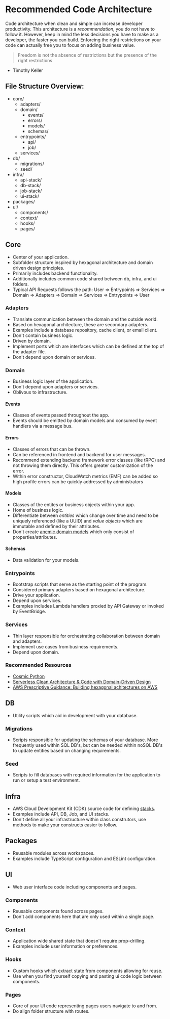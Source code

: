 # Recommended Code Architecture

Code architecture when clean and simple can increase developer productivity. This architecture is a _recommendation_, you do not have to follow it. However, keep in mind the less decisions you have to make as a developer, the faster you can build. Enforcing the right restrictions on your code can actually free you to focus on adding business value.

> Freedom is not the absence of restrictions but the presence of the right restrictions
- Timothy Keller

## File Structure Overview:
- core/
  - adapters/
  - domain/
    - events/
    - errors/
    - models/
    - schemas/
  - entrypoints/
    - api/
    - job/
  - services/
- db/
  - migrations/
  - seed/
- infra/
  - api-stack/
  - db-stack/
  - job-stack/
  - ui-stack/
- packages/
- ui/
  - components/
  - context/
  - hooks/
  - pages/

## Core
- Center of your application.
- Subfolder structure inspired by hexagonal architecture and domain driven design principles.
- Primarily includes backend functionality.
- Additionally includes common code shared between db, infra, and ui folders.
- Typical API Requests follows the path: User => Entrypoints => Services => Domain => Adapters => Domain => Services => Entrypoints => User
### Adapters
- Translate communication between the domain and the outside world.
- Based on hexagonal architecture, these are secondary adapters.
- Examples include a database repository, cache client, or email client.
- Don't contain business logic.
- Driven by domain.
- Implement ports which are interfaces which can be defined at the top of the adapter file.
- Don't depend upon domain or services.
### Domain
- Business logic layer of the application.
- Don't depend upon adapters or services.
- Oblivous to infrastructure.
#### Events
- Classes of events passed throughout the app.
- Events should be emitted by domain models and consumed by event handlers via a message bus.
#### Errors
- Classes of errors that can be thrown.
- Can be referenced in frontend and backend for user messages.
- Recommend extending backend framework error classes (like tRPC) and not throwing them directly. This offers greater customization of the error.
- Within error constructor, CloudWatch metrics (EMF) can be added so high profile errors can be quickly addressed by administrators
#### Models
- Classes of the entites or business objects within your app.
- Home of business logic.
- Differentiate between *entities* which change over time and need to be uniquely referenced (like a UUID) and *value objects* which are immutable and defined by their attributes.
- Don't create [anemic domain models](https://www.martinfowler.com/bliki/AnemicDomainModel.html) which only consist of properties/attributes.
#### Schemas
- Data validation for your models.
### Entrypoints
- Bootstrap scripts that serve as the starting point of the program.
- Considered primary adapters based on hexagonal architecture.
- Drive your application.
- Depend upon services.
- Examples includes Lambda handlers proxied by API Gateway or invoked by EventBridge.
### Services
- Thin layer responsible for orchestrating collaboration between domain and adapters.
- Implement use cases from business requirements.
- Depend upon domain.
### Recommended Resources
- [Cosmic Python](https://www.cosmicpython.com/book/introduction.html)
- [Serverless Clean Architecture & Code with Domain-Driven Design](https://leejamesgilmore.medium.com/serverless-clean-architecture-code-with-domain-driven-design-852796846d28)
- [AWS Prescriptive Guidance: Building hexagonal achitectures on AWS](https://docs.aws.amazon.com/pdfs/prescriptive-guidance/latest/hexagonal-architectures/hexagonal-architectures.pdf)
## DB
- Utility scripts which aid in development with your database.
### Migrations
- Scripts responsible for updating the schemas of your database. More frequently used within SQL DB's, but can be needed within noSQL DB's to update entities based on changing requirements.
### Seed
- Scripts to fill databases with required information for the application to run or setup a test environment.
## Infra
- AWS Cloud Development Kit (CDK) source code for defining [stacks](https://docs.aws.amazon.com/cdk/v2/guide/stacks.html).
- Examples include API, DB, Job, and UI stacks.
- Don't define all your infrastructure within class construtors, use methods to make your constructs easier to follow.
## Packages
- Reusable modules across workspaces.
- Examples include TypeScript configuration and ESLint configuration.
## UI
- Web user interface code including components and pages.
### Components
- Reusable components found across pages.
- Don't add components here that are only used within a single page.
### Context
- Application wide shared state that doesn't require prop-drilling.
- Examples include user information or preferences.
### Hooks
- Custom hooks which extract state from components allowing for reuse.
- Use when you find yourself copying and pasting ui code logic between components.
### Pages
- Core of your UI code representing pages users navigate to and from.
- Do align folder structure with routes.